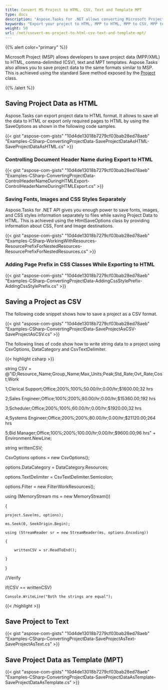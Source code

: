 ```yaml
---
title: Convert MS Project to HTML, CSV, Text and Template MPT
type: docs
description: "Aspose.Tasks for .NET allows converting Microsoft Project (MPP) to HTML, CSV, Text and Template MPT format."
keywords: "Export your project to HTML, MPP to HTML, MPP to CSV, MPP to Text, MPP to MPT, Convert MPP to Text, Convert Microsoft Project to HTML, Convert MPP to MPT, convert MPP to CSV, Save Project Data as MPT Template, Aspose.Tasks, C#"
weight: 50
url: /net/convert-ms-project-to-html-csv-text-and-template-mpt/
---
```


{{% alert color="primary" %}} 

Microsoft Project (MSP) allows developers to save project data (MPP/XML) to HTML, comma-delimited (CSV), text and MPT templates. Aspose.Tasks also allows you to save project data to the same formats similar to MSP. This is achieved using the standard Save method exposed by the [Project]() class.

{{% /alert %}} 
## **Saving Project Data as HTML**
Aspose.Tasks can export project data to HTML format. It allows to save all the data to HTML or export only required pages to HTML by using the SaveOptions as shown in the following code samples.

{{< gist "aspose-com-gists" "10d4de13018b7279cf03bab28ed78aeb" "Examples-CSharp-ConvertingProjectData-SaveProjectDataAsHTML-SaveProjectDataAsHTML.cs" >}}


### **Controlling Document Header Name during Export to HTML**
{{< gist "aspose-com-gists" "10d4de13018b7279cf03bab28ed78aeb" "Examples-CSharp-ConvertingProjectData-ControlHeaderNameDuringHTMLExport-ControlHeaderNameDuringHTMLExport.cs" >}}
### **Saving Fonts, Images and CSS Styles Separately**
Aspose.Tasks for .NET API gives you enough power to save fonts, images, and CSS styles information separately to files while saving Project Data to HTML. This is achieved using the HtmlSaveOptions class by providing information about CSS, Font and Image destinations. 

{{< gist "aspose-com-gists" "10d4de13018b7279cf03bab28ed78aeb" "Examples-CSharp-WorkingWithResources-ResourcePrefixForNestedResources-ResourcePrefixForNestedResources.cs" >}}
### **Adding Page Prefix in CSS Classes While Exporting to HTML**
{{< gist "aspose-com-gists" "10d4de13018b7279cf03bab28ed78aeb" "Examples-CSharp-ConvertingProjectData-AddingCssStylePrefix-AddingCssStylePrefix.cs" >}}
## **Saving a Project as CSV**
The following code snippet shows how to save a project as a CSV format.

{{< gist "aspose-com-gists" "10d4de13018b7279cf03bab28ed78aeb" "Examples-CSharp-ConvertingProjectData-SaveProjectAsCSV-SaveProjectAsCSV.cs" >}}


The following lines of code show how to write string data to a project using CsvOptions, DataCategory and CsvTextDelimiter.

{{< highlight csharp >}}

string CSV = @"ID;Resource_Name;Group_Name;Max_Units;Peak;Std_Rate;Ovt_Rate;Cost;Work

1;Clerical Support;Office;200%;100%;$50.00/hr;$0.00/hr;$1600.00;32 hrs

2;Sales Engineer;Office;100%;200%;$80.00/hr;$0.00/hr;$15360.00;192 hrs

3;Scheduler;Office;200%;100%;$60.00/hr;$0.00/hr;$1920.00;32 hrs

4;Systems Engineer;Office;200%;200%;$80.00/hr;$0.00/hr;$21120.00;264 hrs

5;Bid Manager;Office;100%;200%;$100.00/hr;$0.00/hr;$9600.00;96 hrs" + Environment.NewLine;

string writtenCSV;

CsvOptions options = new CsvOptions();

options.DataCategory = DataCategory.Resources;

options.TextDelimiter = CsvTextDelimiter.Semicolon;

options.Filter = new FilterWorkResources();

using (MemoryStream ms = new MemoryStream())

{

    project.Save(ms, options);

    ms.Seek(0, SeekOrigin.Begin);

    using (StreamReader sr = new StreamReader(ms, options.Encoding))

    {

        writtenCSV = sr.ReadToEnd();

    }

}

//Verify

if(CSV == writtenCSV)

    Console.WriteLine("Both the strings are equal");

{{< /highlight >}}
## **Save Project to Text**
{{< gist "aspose-com-gists" "10d4de13018b7279cf03bab28ed78aeb" "Examples-CSharp-ConvertingProjectData-SaveProjectAsText-SaveProjectAsText.cs" >}}
## **Save Project Data as Template (MPT)**
{{< gist "aspose-com-gists" "10d4de13018b7279cf03bab28ed78aeb" "Examples-CSharp-ConvertingProjectData-SaveProjectDataAsTemplate-SaveProjectDataAsTemplate.cs" >}}
